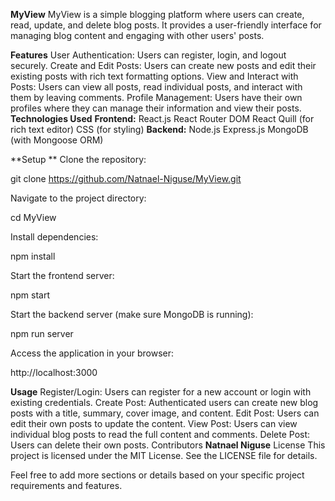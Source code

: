 **MyView**
MyView is a simple blogging platform where users can create, read, update, and delete blog posts. It provides a user-friendly interface for managing blog content and engaging with other users' posts.

**Features**
User Authentication: Users can register, login, and logout securely.
Create and Edit Posts: Users can create new posts and edit their existing posts with rich text formatting options.
View and Interact with Posts: Users can view all posts, read individual posts, and interact with them by leaving comments.
Profile Management: Users have their own profiles where they can manage their information and view their posts.
**Technologies Used**
**Frontend:**
React.js
React Router DOM
React Quill (for rich text editor)
CSS (for styling)
**Backend:**
Node.js
Express.js
MongoDB (with Mongoose ORM)

**Setup
**
Clone the repository:

git clone https://github.com/Natnael-Niguse/MyView.git

Navigate to the project directory:

cd MyView

Install dependencies:

npm install

Start the frontend server:

npm start

Start the backend server (make sure MongoDB is running):

npm run server

Access the application in your browser:

http://localhost:3000

**Usage**
Register/Login: Users can register for a new account or login with existing credentials.
Create Post: Authenticated users can create new blog posts with a title, summary, cover image, and content.
Edit Post: Users can edit their own posts to update the content.
View Post: Users can view individual blog posts to read the full content and comments.
Delete Post: Users can delete their own posts.
Contributors
**Natnael Niguse**
License
This project is licensed under the MIT License. See the LICENSE file for details.

Feel free to add more sections or details based on your specific project requirements and features.